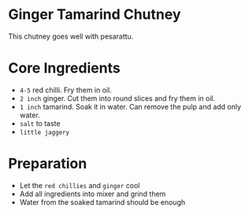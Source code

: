 # Ginger Tamarind Chutney
This chutney goes well with pesarattu.


# Core Ingredients
 - `4-5` red chilli. Fry them in oil.
 - `2 inch` ginger. Cut them into round slices and fry them in oil.
 - `1 inch` tamarind. Soak it in water. Can remove the pulp and add only water.
 - `salt` to taste
 - `little jaggery`

# Preparation
- Let the `red chillies` and `ginger` cool
- Add all ingredients into mixer and grind them
- Water from the soaked tamarind should be enough
